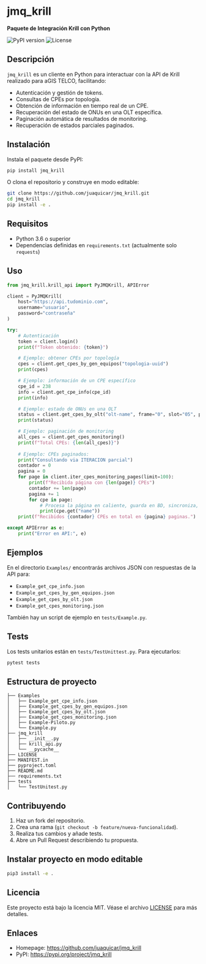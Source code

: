 # jmq_krill

**Paquete de Integración Krill con Python**

![PyPI version](https://img.shields.io/pypi/v/jmq_krill) ![License](https://img.shields.io/badge/license-MIT-blue)

## Descripción

`jmq_krill` es un cliente en Python para interactuar con la API de Krill realizado para aGIS TELCO, facilitando:

- Autenticación y gestión de tokens.
- Consultas de CPEs por topología.
- Obtención de información en tiempo real de un CPE.
- Recuperación del estado de ONUs en una OLT específica.
- Paginación automática de resultados de monitoring.
- Recuperación de estados parciales paginados.

## Instalación

Instala el paquete desde PyPI:

```bash
pip install jmq_krill
```

O clona el repositorio y construye en modo editable:

```bash
git clone https://github.com/juaquicar/jmq_krill.git
cd jmq_krill
pip install -e .
```

## Requisitos

- Python 3.6 o superior
- Dependencias definidas en `requirements.txt` (actualmente solo `requests`)

## Uso

```python
from jmq_krill.krill_api import PyJMQKrill, APIError

client = PyJMQKrill(
    host="https://api.tudominio.com", 
    username="usuario", 
    password="contraseña"
)

try:
    # Autenticación
    token = client.login()
    print(f"Token obtenido: {token}")

    # Ejemplo: obtener CPEs por topología
    cpes = client.get_cpes_by_gen_equipos("topologia-uuid")
    print(cpes)

    # Ejemplo: información de un CPE específico
    cpe_id = 238
    info = client.get_cpe_info(cpe_id)
    print(info)

    # Ejemplo: estado de ONUs en una OLT
    status = client.get_cpes_by_olt("olt-name", frame="0", slot="05", port="00")
    print(status)

    # Ejemplo: paginación de monitoring
    all_cpes = client.get_cpes_monitoring()
    print(f"Total CPEs: {len(all_cpes)}")
    
    # Ejemplo: CPEs paginados:
    print("Consultando via ITERACION parcial")
    contador = 0
    pagina = 0
    for page in client.iter_cpes_monitoring_pages(limit=100):
        print(f"Recibida página con {len(page)} CPEs")
        contador += len(page)
        pagina += 1
        for cpe in page:
            # Procesa la página en caliente, guarda en BD, sincroniza, etc.
            print(cpe.get("name"))
    print(f"Recibidos {contador} CPEs en total en {pagina} paginas.")

except APIError as e:
    print("Error en API:", e)
```

## Ejemplos

En el directorio `Examples/` encontrarás archivos JSON con respuestas de la API para:

- `Example_get_cpe_info.json`
- `Example_get_cpes_by_gen_equipos.json`
- `Example_get_cpes_by_olt.json`
- `Example_get_cpes_monitoring.json`

También hay un script de ejemplo en `tests/Example.py`.

## Tests

Los tests unitarios están en `tests/TestUnittest.py`. Para ejecutarlos:

```bash
pytest tests
```

## Estructura de proyecto

```
├── Examples
│   ├── Example_get_cpe_info.json
│   ├── Example_get_cpes_by_gen_equipos.json
│   ├── Example_get_cpes_by_olt.json
│   ├── Example_get_cpes_monitoring.json
│   ├── Example-Piloto.py
│   └── Example.py
├── jmq_krill
│   ├── __init__.py
│   ├── krill_api.py
│   └── __pycache__
├── LICENSE
├── MANIFEST.in
├── pyproject.toml
├── README.md
├── requirements.txt
├── tests
│   └── TestUnitest.py

```

## Contribuyendo

1. Haz un fork del repositorio.
2. Crea una rama (`git checkout -b feature/nueva-funcionalidad`).
3. Realiza tus cambios y añade tests.
4. Abre un Pull Request describiendo tu propuesta.


## Instalar proyecto en modo editable

```bash
pip3 install -e .
```

## Licencia

Este proyecto está bajo la licencia MIT. Véase el archivo [LICENSE](LICENSE) para más detalles.


## Enlaces

- Homepage: https://github.com/juaquicar/jmq_krill
- PyPI: https://pypi.org/project/jmq_krill

